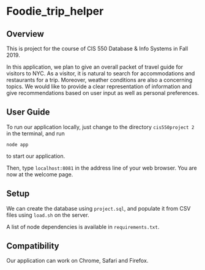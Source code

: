 # Foodie_trip_helper

## Overview 

This is project for the course of CIS 550 Database & Info Systems in Fall 2019. 

In this application, we plan to give an overall packet of travel guide for visitors to NYC. As a visitor, it is natural to search for accommodations and restaurants for a trip. Moreover, weather conditions are also a concerning topics. We would like to provide a clear representation of information and give recommendations based on user input as well as personal preferences. 

## User Guide 

To run our application locally, just change to the directory `cis550project 2` in the terminal, and run 

```
node app
```

to start our application. 

Then, type `localhost:8081` in the address line of your web browser. You are now at the welcome page. 

## Setup 

We can create the database using `project.sql`, and populate it from CSV files using `load.sh` on the server. 

A list of node dependencies is available in `requirements.txt`. 

## Compatibility 

Our application can work on Chrome, Safari and Firefox. 